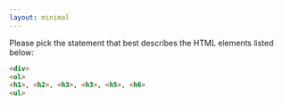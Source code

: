 ```yaml
---
layout: minimal 
---
```


Please pick the statement that best describes the HTML elements listed below:

```html
<div>
<ol>
<h1>, <h2>, <h3>, <h3>, <h5>, <h6>
<ul>
```
